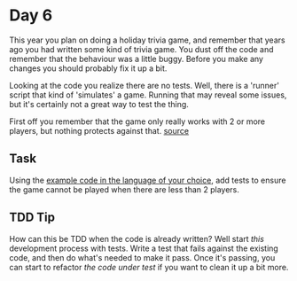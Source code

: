 Day 6
=====
This year you plan on doing a holiday trivia game, and remember that years ago 
you had written some kind of trivia game. You dust off the code and remember 
that the behaviour was a little buggy. Before you make any changes you should 
probably fix it up a bit.

Looking at the code you realize there are no tests. Well, there is a 'runner' 
script that kind of 'simulates' a game. Running that may reveal some issues, but
it's certainly not a great way to test the thing.

First off you remember that the game only really works with 2 or more players,
but nothing protects against that. [source][1]

Task
----
Using the [example code in the language of your choice][2], add tests to ensure 
the game cannot be played when there are less than 2 players.

TDD Tip
-------
How can this be TDD when the code is already written? Well start _this_ 
development process with tests. Write a test that fails against the existing
code, and then do what's needed to make it pass. Once it's passing, you can 
start to refactor _the code under test_ if you want to clean it up a bit more.

[1]: https://kata-log.rocks/bugs-zero-kata
[2]: https://github.com/caradojo/trivia